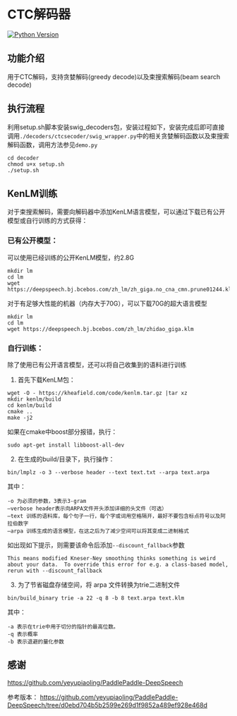 # CTC解码器
[![Python Version](https://img.shields.io/badge/Python-3-blue.svg)](https://www.python.org/)

## 功能介绍
用于CTC解码，支持贪婪解码(greedy decode)以及束搜索解码(beam search decode)

## 执行流程
利用setup.sh脚本安装swig_decoders包，安装过程如下，安装完成后即可直接调用`./decoders/ctcsecoder/swig_wrapper.py`中的相关贪婪解码函数以及束搜索解码函数，调用方法参见`demo.py`
```
cd decoder
chmod u+x setup.sh
./setup.sh
```

## KenLM训练
对于束搜索解码，需要向解码器中添加KenLM语言模型，可以通过下载已有公开模型或自行训练的方式获得：
### 已有公开模型：
可以使用已经训练的公开KenLM模型，约2.8G
```
mkdir lm
cd lm
wget https://deepspeech.bj.bcebos.com/zh_lm/zh_giga.no_cna_cmn.prune01244.klm
```

对于有足够大性能的机器（内存大于70G），可以下载70G的超大语言模型
```
mkdir lm
cd lm
wget https://deepspeech.bj.bcebos.com/zh_lm/zhidao_giga.klm
```
### 自行训练：
除了使用已有公开语言模型，还可以将自己收集到的语料进行训练
1. 首先下载KenLM包：
```
wget -O - https://kheafield.com/code/kenlm.tar.gz |tar xz
mkdir kenlm/build
cd kenlm/build
cmake ..
make -j2
```
如果在cmake中boost部分报错，执行：
```
sudo apt-get install libboost-all-dev
```

2. 在生成的build/目录下，执行操作：
```
bin/lmplz -o 3 --verbose header --text text.txt --arpa text.arpa
```
其中：
```
-o 为必须的参数，3表示3-gram
–verbose header表示向ARPA文件开头添加详细的头文件（可选）
–text 训练的语料库，每个句子一行，每个字或词用空格隔开，最好不要包含标点符号以及阿拉伯数字
–arpa 训练生成的语言模型，在这之后为了减少空间可以将其变成二进制格式
```
如出现如下提示，则需要该命令后添加`--discount_fallback`参数
```
This means modified Kneser-Ney smoothing thinks something is weird about your data.  To override this error for e.g. a class-based model, rerun with --discount_fallback
```

3. 为了节省磁盘存储空间，将 arpa 文件转换为trie二进制文件
```
bin/build_binary trie -a 22 -q 8 -b 8 text.arpa text.klm
```
其中：
```
-a 表示在trie中用于切分的指针的最高位数。
-q 表示概率
-b 表示退避的量化参数
```

## 感谢
https://github.com/yeyupiaoling/PaddlePaddle-DeepSpeech

参考版本：
https://github.com/yeyupiaoling/PaddlePaddle-DeepSpeech/tree/d0ebd704b5b2599e269d1f9852a489ef928e468d
